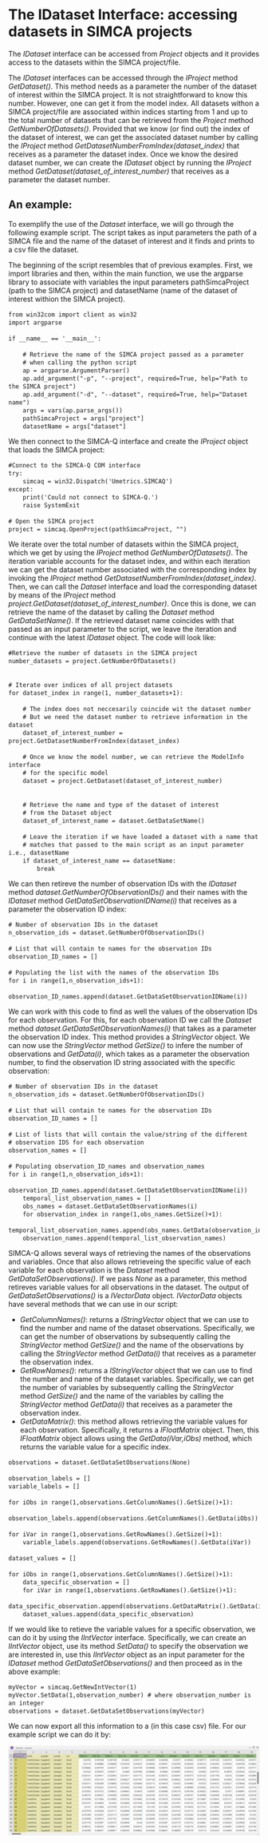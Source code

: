 # The IDataset Interface: accessing datasets in SIMCA projects

The *IDataset* interface can be accessed from *Project* objects and it provides access to the datasets within the SIMCA project/file.

The *IDataset* interfaces can be accessed through the *IProject* method *GetDataset()*. This method needs as a parameter the number of the dataset of interest within the SIMCA project. It is not straightforward to know this number. However, one can get it from the model index. All datasets withon a SIMCA project/file are associated within indices starting from 1 and up to the total number of datasets that can be retrieved from the *Project* method *GetNumberOfDatasets()*. Provided that we know (or find out) the index of the dataset of interest, we can get the associated dataset number by calling the *IProject* method *GetDatasetNumberFromIndex(dataset_index)* that receives as a parameter the dataset index. Once we know the desired dataset number, we can create the *IDataset* object by running the *IProject* method *GetDataset(dataset_of_interest_number)* that receives as a parameter the dataset number.

## An example:

To exemplify the use of the *Dataset* interface, we will go through the following example script. The script takes as input parameters the path of a SIMCA file and the name of the dataset of interest and it finds and prints to a csv file the dataset.

The beginning of the script resembles that of previous examples. First, we import libraries and then, within the main function, we use the argparse library to associate with variables the input parameters pathSimcaProject (path to the SIMCA project) and datasetName (name of the dataset of interest withion the SIMCA project).

```
from win32com import client as win32
import argparse

if __name__ == '__main__':

    # Retrieve the name of the SIMCA project passed as a parameter
    # when calling the python script
    ap = argparse.ArgumentParser()
    ap.add_argument("-p", "--project", required=True, help="Path to the SIMCA project")
    ap.add_argument("-d", "--dataset", required=True, help="Dataset name")
    args = vars(ap.parse_args())
    pathSimcaProject = args["project"]
    datasetName = args["dataset"]
```

We then connect to the SIMCA-Q interface and create the *IProject* object that loads the SIMCA project:
```
#Connect to the SIMCA-Q COM interface
try:
    simcaq = win32.Dispatch('Umetrics.SIMCAQ')
except:
    print('Could not connect to SIMCA-Q.')
    raise SystemExit

# Open the SIMCA project
project = simcaq.OpenProject(pathSimcaProject, "")
```

We iterate over the total number of datasets within the SIMCA project, which we get by using the *IProject* method *GetNumberOfDatasets()*. The iteration variable accounts for the dataset index, and within each iteration we can get the dataset number associated with the corresponding index by invoking the *IProject* method *GetDatasetNumberFromIndex(dataset_index)*. Then, we can call the *Dataset* interface and load the corresponding dataset by means of the *IProject* method *project.GetDataset(dataset_of_interest_number)*. Once this is done, we can retrieve the name of the dataset by calling the *Dataset* method *GetDataSetName()*. If the retrieved dataset name coincides with that passed as an input parameter to the script, we leave the iteration and continue with the latest *IDataset* object. The code will look like:
```
#Retrieve the number of datasets in the SIMCA project
number_datasets = project.GetNumberOfDatasets() 
        
    
# Iterate over indices of all project datasets
for dataset_index in range(1, number_datasets+1):

    # The index does not neccesarily coincide wit the dataset number
    # But we need the dataset number to retrieve information in the dataset
    dataset_of_interest_number = project.GetDatasetNumberFromIndex(dataset_index)            

    # Once we know the model number, we can retrieve the ModelInfo interface
    # for the specific model
    dataset = project.GetDataset(dataset_of_interest_number)
            

    # Retrieve the name and type of the dataset of interest
    # from the Dataset object
    dataset_of_interest_name = dataset.GetDataSetName()

    # Leave the iteration if we have loaded a dataset with a name that
    # matches that passed to the main script as an input parameter i.e., datasetName
    if dataset_of_interest_name == datasetName:
        break
```

We can then retireve the number of observation IDs with the *IDataset* method *dataset.GetNumberOfObservationIDs()* and their names with the *IDataset* method *GetDataSetObservationIDName(i)* that receives as a parameter the observation ID index:
```
# Number of observation IDs in the dataset
n_observation_ids = dataset.GetNumberOfObservationIDs()

# List that will contain te names for the observation IDs
observation_ID_names = []
        
# Populating the list with the names of the observation IDs
for i in range(1,n_observation_ids+1):
    observation_ID_names.append(dataset.GetDataSetObservationIDName(i))
```

We can work with this code to find as well the values of the observation IDs for each observation. For this, for each observation ID we call the *Dataset* method *dataset.GetDataSetObservationNames(i)* that takes as a parameter the observation ID index. This method provides a *StringVector* object. We can now use the *StringVector* method *GetSize()* to infere the number of observations and *GetData(i)*, which takes as a parameter the observation number, to find the observation ID string associated with the specific observation:
```
# Number of observation IDs in the dataset
n_observation_ids = dataset.GetNumberOfObservationIDs()

# List that will contain te names for the observation IDs
observation_ID_names = []

# List of lists that will contain the value/string of the different
# observation IDS for each observation
observation_names = []
        
# Populating observation_ID_names and observation_names
for i in range(1,n_observation_ids+1):
    observation_ID_names.append(dataset.GetDataSetObservationIDName(i))
    temporal_list_observation_names = []
    obs_names = dataset.GetDataSetObservationNames(i)
    for observation_index in range(1,obs_names.GetSize()+1):
        temporal_list_observation_names.append(obs_names.GetData(observation_index))
    observation_names.append(temporal_list_observation_names)
```

SIMCA-Q allows several ways of retrieving the names of the observations and variables. Once that also allows retrieveing the specific value of each variable for each observation is the *Dataset* method *GetDataSetObservations()*. If we pass *None* as a parameter, this method retireves variable values for all observations in the dataset. The output of *GetDataSetObservations()* is a *IVectorData* object. *IVectorData* objects have several methods that we can use in our script:
- *GetColumnNames()*: returns a *IStringVector* object that we can use to find the number and name of the dataset observations. Specifically, we can get the number of observations by subsequently calling the *StringVector* method *GetSize()* and the name of the observations by calling the *StringVector* method *GetData(i)* that receives as a parameter the observation index.
- *GetRowNames()*: returns a *IStringVector* object that we can use to find the number and name of the dataset variables. Specifically, we can get the number of variables by subsequently calling the *StringVector* method *GetSize()* and the name of the variables by calling the *StringVector* method *GetData(i)* that receives as a parameter the observation index.
- *GetDataMatrix()*: this method allows retrieving the variable values for each observation. Specifically, it returns a *IFloatMatrix* object. Then, this *IFloatMatrix* object allows using the *GetData(iVar,iObs)* method, which returns the variable value for a specific index.

```
observations = dataset.GetDataSetObservations(None)

observation_labels = []
variable_labels = []
    
for iObs in range(1,observations.GetColumnNames().GetSize()+1):
    observation_labels.append(observations.GetColumnNames().GetData(iObs))

for iVar in range(1,observations.GetRowNames().GetSize()+1):
    variable_labels.append(observations.GetRowNames().GetData(iVar))

dataset_values = []

for iObs in range(1,observations.GetColumnNames().GetSize()+1):
    data_specific_observation = []
    for iVar in range(1,observations.GetRowNames().GetSize()+1):
        data_specific_observation.append(observations.GetDataMatrix().GetData(iVar,iObs))
    dataset_values.append(data_specific_observation)    
```

If we would like to retieve the variable values for a specific observation, we can do it by using the *IIntVector* interface. Specifically, we can create an *IIntVector* object, use its method *SetData()* to specify the observation we are interested in, use this *IIntVector* object as an input parameter for the *IDataset* method *GetDataSetObservations()* and then proceed as in the above example:
```
myVector = simcaq.GetNewIntVector(1)
myVector.SetData(1,observation_number) # where observation_number is an integer
observations = dataset.GetDataSetObservations(myVector)
```

We can now export all this information to a (in this case csv) file. For our example script we can do it by:




![train dataset](Dataset_Images/DatasetTrainset.png)